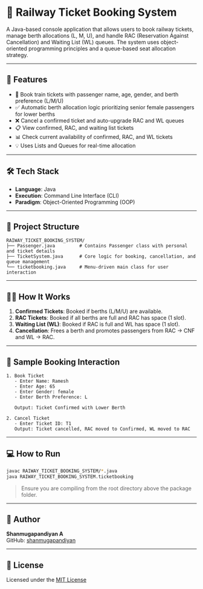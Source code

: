 # 🚆 Railway Ticket Booking System

A Java-based console application that allows users to book railway tickets, manage berth allocations (L, M, U), and handle RAC (Reservation Against Cancellation) and Waiting List (WL) queues. The system uses object-oriented programming principles and a queue-based seat allocation strategy.

---

## 🚀 Features

- 🧾 Book train tickets with passenger name, age, gender, and berth preference (L/M/U)
- ✅ Automatic berth allocation logic prioritizing senior female passengers for lower berths
- ❌ Cancel a confirmed ticket and auto-upgrade RAC and WL queues
- 📋 View confirmed, RAC, and waiting list tickets
- 📊 Check current availability of confirmed, RAC, and WL tickets
- 💡 Uses Lists and Queues for real-time allocation

---

## 🛠️ Tech Stack

- **Language**: Java  
- **Execution**: Command Line Interface (CLI)  
- **Paradigm**: Object-Oriented Programming (OOP)

---

## 📂 Project Structure

```
RAIWAY_TICKET_BOOKING_SYSTEM/
├── Passenger.java         # Contains Passenger class with personal and ticket details
├── TicketSystem.java      # Core logic for booking, cancellation, and queue management
└── ticketbooking.java     # Menu-driven main class for user interaction
```

---

## 🧑‍💻 How It Works

1. **Confirmed Tickets**: Booked if berths (L/M/U) are available.
2. **RAC Tickets**: Booked if all berths are full and RAC has space (1 slot).
3. **Waiting List (WL)**: Booked if RAC is full and WL has space (1 slot).
4. **Cancellation**: Frees a berth and promotes passengers from RAC → CNF and WL → RAC.

---

## 🧪 Sample Booking Interaction

```text
1. Book Ticket
   - Enter Name: Ramesh
   - Enter Age: 65
   - Enter Gender: female
   - Enter Berth Preference: L

   Output: Ticket Confirmed with Lower Berth

2. Cancel Ticket
   - Enter Ticket ID: T1
   Output: Ticket cancelled, RAC moved to Confirmed, WL moved to RAC
```

---

## 💻 How to Run

```bash
javac RAIWAY_TICKET_BOOKING_SYSTEM/*.java
java RAIWAY_TICKET_BOOKING_SYSTEM.ticketbooking
```

> Ensure you are compiling from the root directory above the package folder.

---

## 🙋 Author

**Shanmugapandiyan A**  
GitHub: [shanmugapandiyan](https://github.com/shanmugapandiyan)

---

## 📄 License

Licensed under the [MIT License](LICENSE)
